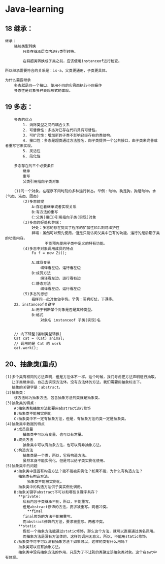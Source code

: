 # Java-learning

18 继承：
------
    继承：
		强制类型转换
			只能在继承层次内进行类型转换。
			
			在将超类转换成子类之前，应该使用instanceof进行检查。
			
	所以继承需要符合的关系是：is-a，父类更通用，子类更具体。
	
	为什么需要继承
		多态就是同一个接口，使用不同的实例而执行不同操作
		多态性是对象多种表现形式的体现。
		
19 多态：
--------
	
		多态的优点
			1. 消除类型之间的耦合关系
			2. 可替换性：多态对已存在代码具有可替性。
			3. 可扩充性：增加新的子类不影响已经存在的类结构。
			4. 接口性：多态是超类通过方法签名，向子类提供一个公共接口，由子类来完善或者重写它来实现。
			5. 灵活性
			6. 简化性
		
		多态存在的三个必要条件
			继承
			重写
			父类引用指向子类对象
			
		(1)同一个对象，在程序不同时刻的多种运行状态。举例：动物，狗是狗，狗是动物。水(气态，液态，固态)
        	(2)多态前提
        		A:存在着继承或者实现关系
        		B:有方法的重写
        		C:父类(接口)引用指向子类(实现)对象
        	(3)多态的好处和弊端：
        		好处：多态的存在提高了程序的扩展性和后期可维护性
        		弊端：虽然可以预先使用，但是只能访问父类中已有的功能，运行的是后期子类的功能内容。
        		      不能预先使用子类中定义的特有功能。
        	(4)多态中对象调用成员的特点
        		Fu f = new Zi();
        		
        		A:成员变量
        			编译看左边，运行看左边
        		B:成员方法 
        			编译看左边，运行看右边
        		C:静态方法
        			编译看左边，运行看左边
        	(5)多态的思想
        		指挥同一批对象做事情。举例：带兵打仗，下课等。
        22、instanceof关键字
        		A:用于判断某个对象是否是某种类型。
        		B:格式
        			对象名 instanceof 子类(实现)名
        			
        			
        // 向下转型(强制类型转换)
        Cat cat = (Cat) animal;
        // 调用的是 Cat 的 work
        cat.work();
        
20、抽象类(重点)
---------------
    
    (1)多个类有相同的方法声明，但是方法体不一样。这个时候，我们考虑把方法声明进行抽取。
       让子类继承后，自己去实现方法体。没有方法体的方法，我们需要用抽象标志下。
       抽象的关键字是：abstract。
    (2)抽象类：
        该方法称为抽象方法，包含抽象方法的类就是抽象类。
    (3)抽象类的特点：
        A:抽象类和抽象方法都要用abstract进行修饰
        B:抽象类不能被实例化
        C:抽象类中不一定有抽象方法，但是，有抽象方法的类一定是抽象类。
    (4)抽象类中数据的特点
        A:成员变量
            抽象类中可以有变量，也可以有常量。
        B:成员方法
            抽象类中可以有抽象方法，也可以有非抽象方法。
        C:构造方法
            抽象类是一个类，所以，它有构造方法。
            虽然本身不能实例化。但是可以给子类实例化使用。
    (5)抽象类中的问题
        A:抽象类中是否有构造方法？能不能被实例化？如果不能，为什么有构造方法？
          抽象类有构造方法。
              抽象类不能被实例化。
          抽象类中的构造方法供子类实例化调用。
        B:抽象关键字abstract不可以和哪些关键字共存？
          **private:
            私有内容子类继承不到，所以，不能重写。
            但是abstract修饰的方法，要求被重写。两者冲突。
              **final
            final修饰的方法不能被重写。
            而abstract修饰的方法，要求被重写。两者冲突。			
          **static
            假如一个抽象方法能通过static修饰，那么这个方法，就可以直接通过类名调用。
            而抽象方法是没有方法体的，这样的调用无意义。所以，不能用static修饰。
        C:抽象类中可不可以没有抽象方法？如果可以，这样的类有什么用吗？
          抽象类可以没有抽象方法。
          抽象类中没有抽象方法的作用，只是为了不让别的类建立该抽象类对象。这个在awt中有体现。